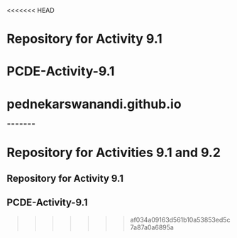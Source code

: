 <<<<<<< HEAD
# Repository for Activity 9.1
# PCDE-Activity-9.1
# pednekarswanandi.github.io
=======
# Repository for Activities 9.1 and 9.2
## Repository for Activity 9.1
## PCDE-Activity-9.1
>>>>>>> af034a09163d561b10a53853ed5c7a87a0a6895a
